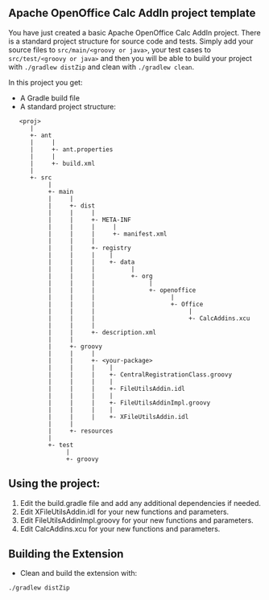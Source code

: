 Apache OpenOffice Calc AddIn project template
-----------------------------------------------------

You have just created a basic Apache OpenOffice Calc AddIn project. 
There is a standard project structure for source code and tests.
Simply add your source files to `src/main/<groovy or java>`, your test cases 
to `src/test/<groovy or java>` and then you will be able to build your project 
with `./gradlew distZip` and clean with `./gradlew clean`.

In this project you get:

* A Gradle build file
* A standard project structure:
```
   <proj>
      |
      +- ant
      |     |
      |     +- ant.properties
      |     |
      |     +- build.xml
      |
      +- src
           |
           +- main
           |     |
           |     +- dist
           |     |     |    
           |     |     +- META-INF
           |     |     |     |
           |     |     |     +- manifest.xml
           |     |     |
           |     |     +- registry
           |     |     |    |
           |     |     |    +- data
           |     |     |          | 
           |     |     |          +- org
           |     |     |               |
           |     |     |               +- openoffice
           |     |     |                     |
           |     |     |                     +- Office
           |     |     |                          |
           |     |     |                          +- CalcAddins.xcu
           |     |     | 
           |     |     +- description.xml 
           |     |
           |     +- groovy
           |     |     |
           |     |     +- <your-package>
           |     |     |    |
           |     |     |    +- CentralRegistrationClass.groovy
           |     |     |    |
           |     |     |    +- FileUtilsAddin.idl
           |     |     |    |
           |     |     |    +- FileUtilsAddinImpl.groovy
           |     |     |    |
           |     |     |    +- XFileUtilsAddin.idl
           |     |
           |     +- resources
           |
           +- test
                |
                +- groovy

 ```
## Using the project: 
1. Edit the build.gradle file and add any additional dependencies if needed.
2. Edit XFileUtilsAddin.idl for your new functions and parameters.
3. Edit FileUtilsAddinImpl.groovy for your new functions and parameters.
3. Edit CalcAddins.xcu for your new functions and parameters.

## Building the Extension
- Clean and build the extension with:
```
./gradlew distZip
```
